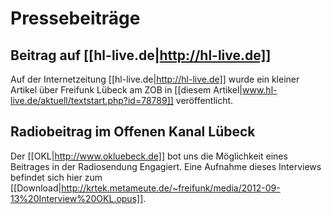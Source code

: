 # Pressebeiträge

## Beitrag auf [[hl-live.de|http://hl-live.de]]
Auf der Internetzeitung [[hl-live.de|http://hl-live.de]] wurde ein kleiner Artikel über Freifunk Lübeck am ZOB in [[diesem Artikel|www.hl-live.de/aktuell/textstart.php?id=78789]] veröffentlicht.

## Radiobeitrag im Offenen Kanal Lübeck
Der [[OKL|http://www.okluebeck.de]] bot uns die Möglichkeit eines Beitrages in der Radiosendung Engagiert. Eine Aufnahme dieses Interviews befindet sich hier zum [[Download|http://krtek.metameute.de/~freifunk/media/2012-09-13%20Interview%20OKL.opus]].
